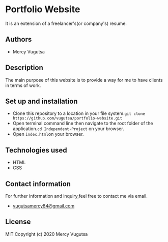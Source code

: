 # Portfolio Website
It is an extension of a freelancer's(or company's) resume.

<!-- * Live demo;website link`"https://drive.google.com/file/d/1PJiYGrDVmx5atp334aPnRPqsWRX1k_Xa/view"` -->

## Authors
* Mercy Vugutsa
## Description
The main purpose of this website is to provide a way for me to have clients in terms of work.

## Set up and installation
- Clone this repository to a location in your file system.`git clone https://github.com/vugutsa/portfolio-website.git`
- Open terminal command line then navigate to the root folder of the application.`cd Independent-Project` on your browser.
- Open `index.html`on your browser.
## Technologies used
* HTML
* CSS
## Contact information
For further information and inquiry,feel free to contact me via email.
* vugutsamercy84@gmail.com
## License
MIT Copyright (c) 2020 Mercy Vugutsa
  


